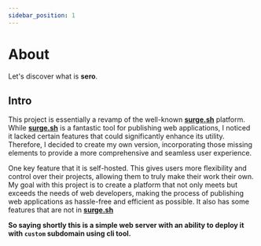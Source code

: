```yaml
---
sidebar_position: 1
---
```


# About

Let's discover what is **sero**.

## Intro

This project is essentially a revamp of the well-known **[surge.sh](https://surge.sh)** platform. While **[surge.sh](https://surge.sh)** is a fantastic tool for publishing web applications, I noticed it lacked certain features that could significantly enhance its utility. Therefore, I decided to create my own version, incorporating those missing elements to provide a more comprehensive and seamless user experience.

One key feature that it is self-hosted. This gives users more flexibility and control over their projects, allowing them to truly make their work their own. My goal with this project is to create a platform that not only meets but exceeds the needs of web developers, making the process of publishing web applications as hassle-free and efficient as possible. It also has some features that are not in **[surge.sh](https://surge.sh)**

**So saying shortly this is a simple web server with an ability to deploy it with `custom` subdomain using cli tool.**
